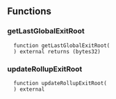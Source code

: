 


## Functions
### getLastGlobalExitRoot
```solidity
  function getLastGlobalExitRoot(
  ) external returns (bytes32)
```




### updateRollupExitRoot
```solidity
  function updateRollupExitRoot(
  ) external
```




